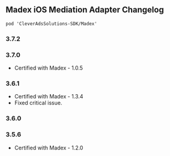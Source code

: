 ## Madex iOS Mediation Adapter Changelog
`pod 'CleverAdsSolutions-SDK/Madex'`

### 3.7.2

### 3.7.0
- Certified with Madex - 1.0.5

### 3.6.1
- Certified with Madex - 1.3.4
- Fixed critical issue.

### 3.6.0

### 3.5.6
- Certified with Madex - 1.2.0